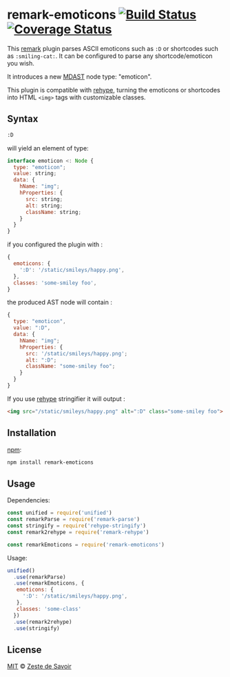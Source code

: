 # remark-emoticons [![Build Status][build-badge]][build-status] [![Coverage Status][coverage-badge]][coverage-status]

This [remark][remark] plugin parses ASCII emoticons such as `:D` or shortcodes such as `:smiling-cat:`. It can be configured to parse any shortcode/emoticon you wish.

It introduces a new [MDAST][mdast] node type: "emoticon".

This plugin is compatible with [rehype][rehype], turning the emoticons or shortcodes into HTML `<img>` tags with customizable classes.

## Syntax

```markdown
:D
```

will yield an element of type:

```javascript
interface emoticon <: Node {
  type: "emoticon";
  value: string;
  data: {
    hName: "img";
    hProperties: {
      src: string;
      alt: string;
      className: string;
    }
  }
}
```

if you configured the plugin with :

```javascript
{
  emoticons: {
    ':D': '/static/smileys/happy.png',
  },
  classes: 'some-smiley foo',
}
```

the produced AST node will contain :

```javascript
{
  type: "emoticon",
  value: ":D",
  data: {
    hName: "img";
    hProperties: {
      src: '/static/smileys/happy.png';
      alt: ":D";
      className: "some-smiley foo";
    }
  }
}
```

If you use [rehype][rehype] stringifier it will output :

```html
<img src="/static/smileys/happy.png" alt=":D" class="some-smiley foo">
```

## Installation

[npm][npm]:

```bash
npm install remark-emoticons
```

## Usage

Dependencies:

```javascript
const unified = require('unified')
const remarkParse = require('remark-parse')
const stringify = require('rehype-stringify')
const remark2rehype = require('remark-rehype')

const remarkEmoticons = require('remark-emoticons')
```

Usage:

```javascript
unified()
  .use(remarkParse)
  .use(remarkEmoticons, {
   emoticons: {
     ':D': '/static/smileys/happy.png',
   },
   classes: 'some-class'
  })
  .use(remark2rehype)
  .use(stringify)
```

## License

[MIT][license] © [Zeste de Savoir][zds]

<!-- Definitions -->

[build-badge]: https://img.shields.io/travis/zestedesavoir/zmarkdown.svg

[build-status]: https://travis-ci.org/zestedesavoir/zmarkdown

[coverage-badge]: https://img.shields.io/coveralls/zestedesavoir/zmarkdown.svg

[coverage-status]: https://coveralls.io/github/zestedesavoir/zmarkdown

[license]: https://github.com/zestedesavoir/zmarkdown/blob/master/packages/remark-emoticons/LICENSE-MIT

[zds]: https://zestedesavoir.com

[npm]: https://www.npmjs.com/package/remark-emoticons

[mdast]: https://github.com/syntax-tree/mdast/blob/master/readme.md

[remark]: https://github.com/wooorm/remark

[rehype]: https://github.com/wooorm/rehype
